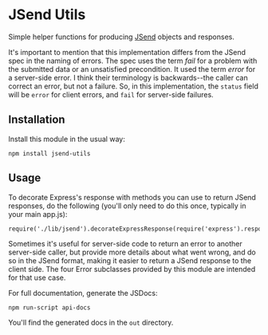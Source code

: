 # JSend Utils

Simple helper functions for producing [JSend](http://labs.omniti.com/labs/jsend) objects and responses. 

It's important to mention that this implementation differs from the JSend spec in the naming of errors.  The spec uses the term *fail* for a problem with the submitted data or an unsatisfied precondition.  It used the term *error* for a server-side error. I think their terminology is backwards--the caller can correct an error, but not a failure. So, in this implementation, the `status` field will be `error` for client errors, and `fail` for server-side failures. 

## Installation


Install this module in the usual way:

    npm install jsend-utils
        
## Usage

To decorate Express's response with methods you can use to return JSend responses, do the following (you'll only need
to do this once, typically in your main app.js):

    require('./lib/jsend').decorateExpressResponse(require('express').response);
        
Sometimes it's useful for server-side code to return an error to another server-side caller, but provide more details about what went wrong, and do so in the JSend format, making it easier to return a JSend response to the client side.  The four Error subclasses provided by this module are intended for that use case.
 
For full documentation, generate the JSDocs:

    npm run-script api-docs
    
You'll find the generated docs in the `out` directory.